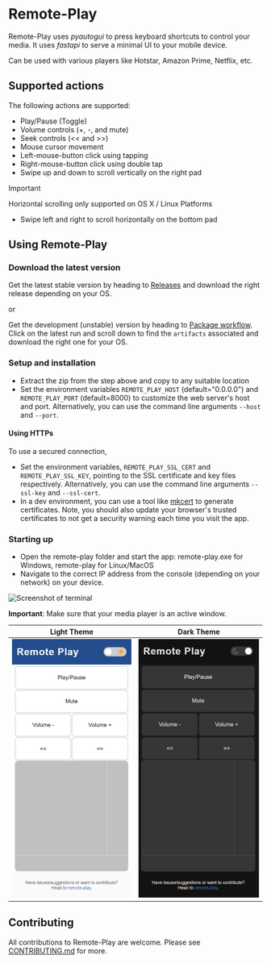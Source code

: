 # Remote-Play

Remote-Play uses _pyautogui_ to press keyboard shortcuts to control your media. It uses _fastapi_ to serve a minimal UI to your mobile device.

Can be used with various players like Hotstar, Amazon Prime, Netflix, etc.

## Supported actions

The following actions are supported:

- Play/Pause (Toggle)
- Volume controls (+, -, and mute)
- Seek controls (<< and >>)
- Mouse cursor movement
- Left-mouse-button click using tapping
- Right-mouse-button click using double tap
- Swipe up and down to scroll vertically on the right pad

> [!IMPORTANT]
> Horizontal scrolling only supported on OS X / Linux Platforms


- Swipe left and right to scroll horizontally on the bottom pad

## Using Remote-Play

### Download the latest version

Get the latest stable version by heading to [Releases](https://github.com/shubham1172/remote-play/releases) and download the right release depending on your OS.

or

Get the development (unstable) version by heading to [Package workflow](https://github.com/shubham1172/remote-play/actions/workflows/package.yml). Click on the latest run and scroll down to find the `artifacts` associated and download the right one for your OS.

### Setup and installation

- Extract the zip from the step above and copy to any suitable location
- Set the environment variables `REMOTE_PLAY_HOST` (default="0.0.0.0") and `REMOTE_PLAY_PORT` (default=8000) to customize the web server's host and port. Alternatively, you can use the command line arguments `--host` and `--port`.

#### Using HTTPs

To use a secured connection,

- Set the environment variables, `REMOTE_PLAY_SSL_CERT` and `REMOTE_PLAY_SSL_KEY`, pointing to the SSL certificate and key files respectively. Alternatively, you can use the command line arguments `--ssl-key` and `--ssl-cert`.
- In a dev environment, you can use a tool like [mkcert](https://github.com/FiloSottile/mkcert) to generate certificates. Note, you should also update your browser's trusted certificates to not get a security warning each time you visit the app.

### Starting up

- Open the remote-play folder and start the app: remote-play.exe for Windows, remote-play for Linux/MacOS
- Navigate to the correct IP address from the console (depending on your network) on your device.

<img src="./docs/screenshot_terminal.png" width="740" height="480" alt="Screenshot of terminal"/>

**Important**: Make sure that your media player is an active window.

|                                  Light Theme                                  |                                           Dark Theme                                           |
| :---------------------------------------------------------------------------: | :--------------------------------------------------------------------------------------------: |
| ![Screenshot of webapp](./docs/screenshot_webapp.PNG "Light Mode Screenshot") | ![Screenshot of darkmode webapp](./docs/screenshot_darkmode_webapp.PNG "Dark Mode Screenshot") |

## Contributing

All contributions to Remote-Play are welcome. Please see [CONTRIBUTING.md](/CONTRIBUTING.md) for more.
